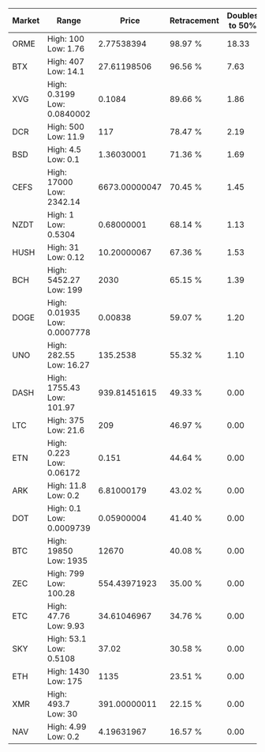 | Market | Range | Price| Retracement | Doubles to 50% |
| --- | --- | --- | --- | --- |
| ORME | High: 100<br />Low: 1.76 | 2.77538394 | 98.97 % | 18.33 |
| BTX | High: 407<br />Low: 14.1 | 27.61198506 | 96.56 % | 7.63 |
| XVG | High: 0.3199<br />Low: 0.0840002 | 0.1084 | 89.66 % | 1.86 |
| DCR | High: 500<br />Low: 11.9 | 117 | 78.47 % | 2.19 |
| BSD | High: 4.5<br />Low: 0.1 | 1.36030001 | 71.36 % | 1.69 |
| CEFS | High: 17000<br />Low: 2342.14 | 6673.00000047 | 70.45 % | 1.45 |
| NZDT | High: 1<br />Low: 0.5304 | 0.68000001 | 68.14 % | 1.13 |
| HUSH | High: 31<br />Low: 0.12 | 10.20000067 | 67.36 % | 1.53 |
| BCH | High: 5452.27<br />Low: 199 | 2030 | 65.15 % | 1.39 |
| DOGE | High: 0.01935<br />Low: 0.0007778 | 0.00838 | 59.07 % | 1.20 |
| UNO | High: 282.55<br />Low: 16.27 | 135.2538 | 55.32 % | 1.10 |
| DASH | High: 1755.43<br />Low: 101.97 | 939.81451615 | 49.33 % | 0.00 |
| LTC | High: 375<br />Low: 21.6 | 209 | 46.97 % | 0.00 |
| ETN | High: 0.223<br />Low: 0.06172 | 0.151 | 44.64 % | 0.00 |
| ARK | High: 11.8<br />Low: 0.2 | 6.81000179 | 43.02 % | 0.00 |
| DOT | High: 0.1<br />Low: 0.0009739 | 0.05900004 | 41.40 % | 0.00 |
| BTC | High: 19850<br />Low: 1935 | 12670 | 40.08 % | 0.00 |
| ZEC | High: 799<br />Low: 100.28 | 554.43971923 | 35.00 % | 0.00 |
| ETC | High: 47.76<br />Low: 9.93 | 34.61046967 | 34.76 % | 0.00 |
| SKY | High: 53.1<br />Low: 0.5108 | 37.02 | 30.58 % | 0.00 |
| ETH | High: 1430<br />Low: 175 | 1135 | 23.51 % | 0.00 |
| XMR | High: 493.7<br />Low: 30 | 391.00000011 | 22.15 % | 0.00 |
| NAV | High: 4.99<br />Low: 0.2 | 4.19631967 | 16.57 % | 0.00 |
